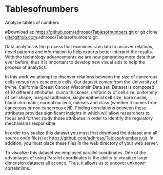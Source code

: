# Tablesofnumbers
Analyze tables of numbers

#Download at: 
https://github.com/adhroso/Tablesofnumbers.git
or 
git clone git@github.com:adhroso/Tablesofnumbers.git

Data analytics is the process that examines raw data to uncover relations, novel patterns and information to help experts better interpret the results. With the technology advancements we are now generating more data than ever before, thus it is important to develop new visual aids to help the process of analytics.

In this work we attempt to discover relations between the size of cancerous cells versus non-cancerous cells. Our dataset comes from the University of Irvine, California (Breast Cancer Wisconsin Data set. Dataset is composed of 10 different attributes: clump thickness, uniformity of cell size, uniformity of cell shape, marginal adhesion, single epithelial cell size, bare nuclei, bland chromatic, normal nucleoli, mitoses and class (whether it comes from cancerous or non cancerous cell). Finding correlations between these attributes provides significant insights in which will allow researchers to focus and further study those attributes in order to identify the regulatory mechanisms responsible.

In order to visualize this dataset you must first download the dataset and all source code file(s) at https://github.com/adhroso/Tablesofnumbers.git. In addition, you must place these files in the web directory of your web server.

To visualize this dataset we employed parallel coordinates. One of the advantages of using Parallel coordinates is the ability to visualize large dimension datasets all at once. Thus, it allows us to uncover unknown correlations.
